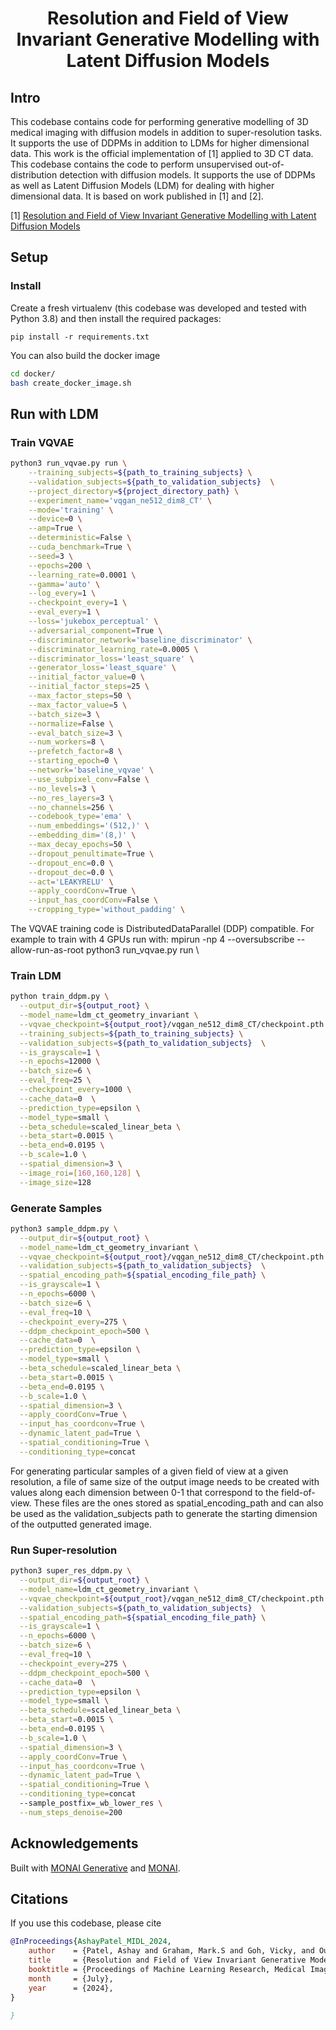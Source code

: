 <h1 align="center">Resolution and Field of View Invariant Generative Modelling with Latent Diffusion Models</h1>
<p align="center">
</p>




## Intro
This codebase contains code for performing generative modelling of 3D medical imaging with diffusion models in addition to super-resolution tasks. It supports the use of DDPMs in addition to LDMs for higher dimensional data.
This work is the official implementation of [1] applied to 3D CT data. 
This codebase contains the code to perform unsupervised out-of-distribution detection with diffusion models.
It supports the use of DDPMs as well as Latent Diffusion Models (LDM) for dealing with higher dimensional data.
It is based on work published in [1] and [2].

[1] [Resolution and Field of View Invariant Generative Modelling with Latent Diffusion Models]([https://arxiv.org/abs/2211.07740](https://openreview.net/pdf?id=VHfh2J8MQ6))

## Setup

### Install
Create a fresh virtualenv (this codebase was developed and tested with Python 3.8) and then install the required packages:

```pip install -r requirements.txt```

You can also build the docker image
```bash
cd docker/
bash create_docker_image.sh
```


## Run with LDM

### Train VQVAE
```bash
python3 run_vqvae.py run \
    --training_subjects=${path_to_training_subjects} \
    --validation_subjects=${path_to_validation_subjects}  \
    --project_directory=${project_directory_path} \
    --experiment_name='vqgan_ne512_dim8_CT' \
    --mode='training' \
    --device=0 \
    --amp=True \
    --deterministic=False \
    --cuda_benchmark=True \
    --seed=3 \
    --epochs=200 \
    --learning_rate=0.0001 \
    --gamma='auto' \
    --log_every=1 \
    --checkpoint_every=1 \
    --eval_every=1 \
    --loss='jukebox_perceptual' \
    --adversarial_component=True \
    --discriminator_network='baseline_discriminator' \
    --discriminator_learning_rate=0.0005 \
    --discriminator_loss='least_square' \
    --generator_loss='least_square' \
    --initial_factor_value=0 \
    --initial_factor_steps=25 \
    --max_factor_steps=50 \
    --max_factor_value=5 \
    --batch_size=3 \
    --normalize=False \
    --eval_batch_size=3 \
    --num_workers=8 \
    --prefetch_factor=8 \
    --starting_epoch=0 \
    --network='baseline_vqvae' \
    --use_subpixel_conv=False \
    --no_levels=3 \
    --no_res_layers=3 \
    --no_channels=256 \
    --codebook_type='ema' \
    --num_embeddings='(512,)' \
    --embedding_dim='(8,)' \
    --max_decay_epochs=50 \
    --dropout_penultimate=True \
    --dropout_enc=0.0 \
    --dropout_dec=0.0 \
    --act='LEAKYRELU' \
    --apply_coordConv=True \
    --input_has_coordConv=False \
    --cropping_type='without_padding' \
```

The VQVAE training code is DistributedDataParallel (DDP) compatible. For example to train with 4 GPUs run with: mpirun -np 4 --oversubscribe --allow-run-as-root python3 run_vqvae.py run \
    

### Train LDM
```bash
python train_ddpm.py \
  --output_dir=${output_root} \
  --model_name=ldm_ct_geometry_invariant \
  --vqvae_checkpoint=${output_root}/vqgan_ne512_dim8_CT/checkpoint.pth \
  --training_subjects=${path_to_training_subjects} \
  --validation_subjects=${path_to_validation_subjects}  \
  --is_grayscale=1 \
  --n_epochs=12000 \
  --batch_size=6 \
  --eval_freq=25 \
  --checkpoint_every=1000 \
  --cache_data=0  \
  --prediction_type=epsilon \
  --model_type=small \
  --beta_schedule=scaled_linear_beta \
  --beta_start=0.0015 \
  --beta_end=0.0195 \
  --b_scale=1.0 \
  --spatial_dimension=3 \
  --image_roi=[160,160,128] \
  --image_size=128
```

### Generate Samples
```bash
python3 sample_ddpm.py \
  --output_dir=${output_root} \
  --model_name=ldm_ct_geometry_invariant \
  --vqvae_checkpoint=${output_root}/vqgan_ne512_dim8_CT/checkpoint.pth \
  --validation_subjects=${path_to_validation_subjects}  \
  --spatial_encoding_path=${spatial_encoding_file_path} \
  --is_grayscale=1 \
  --n_epochs=6000 \
  --batch_size=6 \
  --eval_freq=10 \
  --checkpoint_every=275 \
  --ddpm_checkpoint_epoch=500 \
  --cache_data=0  \
  --prediction_type=epsilon \
  --model_type=small \
  --beta_schedule=scaled_linear_beta \
  --beta_start=0.0015 \
  --beta_end=0.0195 \
  --b_scale=1.0 \
  --spatial_dimension=3 \
  --apply_coordConv=True \
  --input_has_coordconv=True \
  --dynamic_latent_pad=True \
  --spatial_conditioning=True \
  --conditioning_type=concat
````
For generating particular samples of a given field of view at a given resolution, a file of same size of the output image needs to be created with values along each dimension between 0-1 that correspond to the field-of-view.
These files are the ones stored as spatial_encoding_path and can also be used as the validation_subjects path to generate the starting dimension of the outputted generated image.


### Run Super-resolution
```bash
python3 super_res_ddpm.py \
  --output_dir=${output_root} \
  --model_name=ldm_ct_geometry_invariant \
  --vqvae_checkpoint=${output_root}/vqgan_ne512_dim8_CT/checkpoint.pth \
  --validation_subjects=${path_to_validation_subjects}  \
  --spatial_encoding_path=${spatial_encoding_file_path} \
  --is_grayscale=1 \
  --n_epochs=6000 \
  --batch_size=6 \
  --eval_freq=10 \
  --checkpoint_every=275 \
  --ddpm_checkpoint_epoch=500 \
  --cache_data=0  \
  --prediction_type=epsilon \
  --model_type=small \
  --beta_schedule=scaled_linear_beta \
  --beta_start=0.0015 \
  --beta_end=0.0195 \
  --b_scale=1.0 \
  --spatial_dimension=3 \
  --apply_coordConv=True \
  --input_has_coordconv=True \
  --dynamic_latent_pad=True \
  --spatial_conditioning=True \
  --conditioning_type=concat
  --sample_postfix=_wb_lower_res \
  --num_steps_denoise=200
```
## Acknowledgements
Built with [MONAI Generative](https://github.com/Project-MONAI/GenerativeModels) and [MONAI](https://github.com/Project-MONAI/MONAI).


## Citations
If you use this codebase, please cite
```bib
@InProceedings{AshayPatel_MIDL_2024,
    author    = {Patel, Ashay and Graham, Mark.S and Goh, Vicky, and Ourselin, Sebastien and Cardoso, M. Jorge},
    title     = {Resolution and Field of View Invariant Generative Modelling with Latent Diffusion Models},
    booktitle = {Proceedings of Machine Learning Research, Medical Imaging Deep Learning},
    month     = {July},
    year      = {2024},
}

}
```

